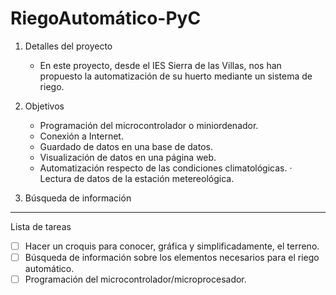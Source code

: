 # RiegoAutomático-PyC

1. Detalles del proyecto
    - En este proyecto, desde el IES Sierra de las Villas, nos han propuesto la automatización de su huerto mediante un sistema de riego.

2. Objetivos
    - Programación del microcontrolador o miniordenador.
    - Conexión a Internet.
    - Guardado de datos en una base de datos.
    - Visualización de datos en una página web.
    - Automatización respecto de las condiciones climatológicas.
        · Lectura de datos de la estación metereológica.

3. Búsqueda de información

------------------------------------------------------------------------------------------------------

Lista de tareas
- [ ] Hacer un croquis para conocer, gráfica y simplificadamente, el terreno.
- [ ] Búsqueda de información sobre los elementos necesarios para el riego automático.
- [ ] Programación del microcontrolador/microprocesador.